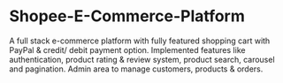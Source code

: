 # Shopee-E-Commerce-Platform
A full stack e-commerce platform with fully featured shopping cart with PayPal & credit/ debit payment option.
Implemented features like authentication, product rating & review system, product search, carousel and pagination.
Admin area to manage customers, products & orders.


